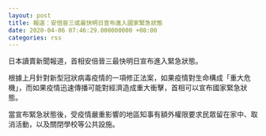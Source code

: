 ```yaml
---
layout: post
title: 報道：安倍晉三或最快明日宣布進入國家緊急狀態
date: 2020-04-06 07:46:29.000000000 +08:00
categories: rss
---
```


日本讀賣新聞報道，首相安倍晉三最快明日宣布進入緊急狀態。

根據上月針對新型冠狀病毒疫情的一項修正法案，如果疫情對生命構成「重大危機」，而如果疫情迅速傳播可能對經濟造成重大衝擊，首相可以宣布國家緊急狀態。

當宣布緊急狀態後，受疫情嚴重影響的地區知事有額外權限要求民眾留在家中、取消活動，以及關閉學校等公共設施。

